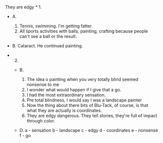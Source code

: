 They are edgy * 1.
  * A.
    1. Tennis, swimming. I'm getting fatter.
    2. All sports activities with balls, painting, crafting because people can't see a ball or the result.
  
  * B.
    Cataract. He continued painting.

* 2.
  * B.
    1. The idea o painting when you very totally blind seemed nonsense to me
    2. I wonder what would happen if I give that a go. 
    3. I had the most extraordinary sensation.
    4. Pre total blindness, I would say I was a landscape painter
    5. Now the thing about there bits of Blu-Tack, of course, is that what they are actually is coordinates.
    6. They are edgy dangerous. They tell stories, they're full of impact through color.

  * D.
    a - sensation
    b - landscape
    c - edgy
    d - coordinates
    e - nonsense
    f - go